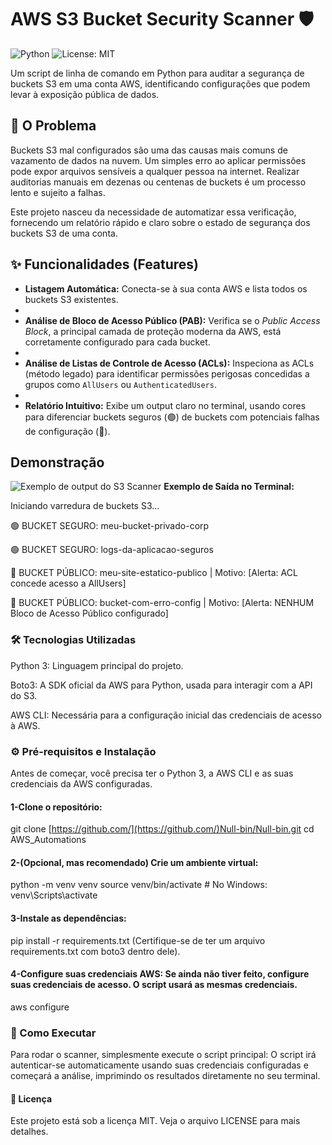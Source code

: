 # AWS S3 Bucket Security Scanner 🛡️

![Python](https://img.shields.io/badge/Python-3.9%2B-blue.svg)
![License: MIT](https://img.shields.io/badge/License-MIT-yellow.svg)

Um script de linha de comando em Python para auditar a segurança de buckets S3 em uma conta AWS, identificando configurações que podem levar à exposição pública de dados.

## 🎯 O Problema

Buckets S3 mal configurados são uma das causas mais comuns de vazamento de dados na nuvem. Um simples erro ao aplicar permissões pode expor arquivos sensíveis a qualquer pessoa na internet. Realizar auditorias manuais em dezenas ou centenas de buckets é um processo lento e sujeito a falhas.

Este projeto nasceu da necessidade de automatizar essa verificação, fornecendo um relatório rápido e claro sobre o estado de segurança dos buckets S3 de uma conta.

## ✨ Funcionalidades (Features)

* **Listagem Automática:** Conecta-se à sua conta AWS e lista todos os buckets S3 existentes.
* 
* **Análise de Bloco de Acesso Público (PAB):** Verifica se o *Public Access Block*, a principal camada de proteção moderna da AWS, está corretamente configurado para cada bucket.
* 
* **Análise de Listas de Controle de Acesso (ACLs):** Inspeciona as ACLs (método legado) para identificar permissões perigosas concedidas a grupos como `AllUsers` ou `AuthenticatedUsers`.
* 
* **Relatório Intuitivo:** Exibe um output claro no terminal, usando cores para diferenciar buckets seguros (🟢) de buckets com potenciais falhas de configuração (🔴).

## Demonstração

![Exemplo de output do S3 Scanner](https://i.imgur.com/example.png)  **Exemplo de Saída no Terminal:**

Iniciando varredura de buckets S3...

🟢 BUCKET SEGURO: meu-bucket-privado-corp

🟢 BUCKET SEGURO: logs-da-aplicacao-seguros

🔴 BUCKET PÚBLICO: meu-site-estatico-publico | Motivo: [Alerta: ACL concede acesso a AllUsers]

🔴 BUCKET PÚBLICO: bucket-com-erro-config | Motivo: [Alerta: NENHUM Bloco de Acesso Público configurado]

### 🛠️ Tecnologias Utilizadas
Python 3: Linguagem principal do projeto.

Boto3: A SDK oficial da AWS para Python, usada para interagir com a API do S3.

AWS CLI: Necessária para a configuração inicial das credenciais de acesso à AWS.

### ⚙️ Pré-requisitos e Instalação
Antes de começar, você precisa ter o Python 3, a AWS CLI e as suas credenciais da AWS configuradas.

#### 1-Clone o repositório:
git clone [https://github.com/](https://github.com/)Null-bin/Null-bin.git
cd AWS_Automations

#### 2-(Opcional, mas recomendado) Crie um ambiente virtual:
python -m venv venv
source venv/bin/activate  # No Windows: venv\Scripts\activate

#### 3-Instale as dependências:
pip install -r requirements.txt
(Certifique-se de ter um arquivo requirements.txt com boto3 dentro dele).

#### 4-Configure suas credenciais AWS: Se ainda não tiver feito, configure suas credenciais de acesso. O script usará as mesmas credenciais.
aws configure

### 🚀 Como Executar
Para rodar o scanner, simplesmente execute o script principal:
O script irá autenticar-se automaticamente usando suas credenciais configuradas e começará a análise, imprimindo os resultados diretamente no seu terminal.

#### 📄 Licença
Este projeto está sob a licença MIT. Veja o arquivo LICENSE para mais detalhes.
